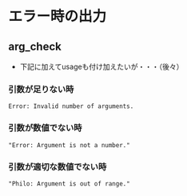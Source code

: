 # エラー時の出力
## arg_check
- 下記に加えてusageも付け加えたいが・・・（後々）
### 引数が足りない時
```
Error: Invalid number of arguments.
```
### 引数が数値でない時
```
"Error: Argument is not a number."
```
### 引数が適切な数値でない時
```
"Philo: Argument is out of range."
```
